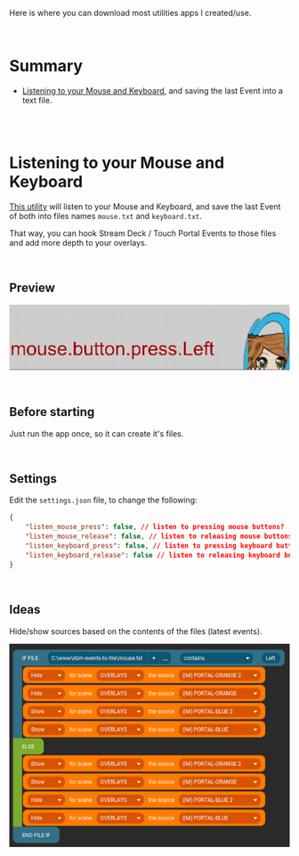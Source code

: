 Here is where you can download most utilities apps I created/use.

<br>

# Summary

-   [Listening to your Mouse and Keyboard](#listening-to-your-mouse-and-keyboard), and saving the last Event into a text file.

<br />
<br />

# Listening to your Mouse and Keyboard

[This utility](kbm-events-to-file/) will listen to your Mouse and Keyboard, and save the last Event of both into files names `mouse.txt` and `keyboard.txt`.

That way, you can hook Stream Deck / Touch Portal Events to those files and add more depth to your overlays.

<br>

## Preview

![kbm-events-to-file-1.gif](img/kbm-events-to-file-1.gif)

<br>

## Before starting

Just run the app once, so it can create it's files.

<br>

## Settings

Edit the `settings.json` file, to change the following:

```json
{
    "listen_mouse_press": false, // listen to pressing mouse buttons?
    "listen_mouse_release": false, // listen to releasing mouse buttons?
    "listen_keyboard_press": false, // listen to pressing keyboard buttons?
    "listen_keyboard_release": false // listen to releasing keyboard buttons?
}
```

<br>

## Ideas

Hide/show sources based on the contents of the files (latest events).

![kbm-events-to-file-2.png](img/kbm-events-to-file-2.png)
